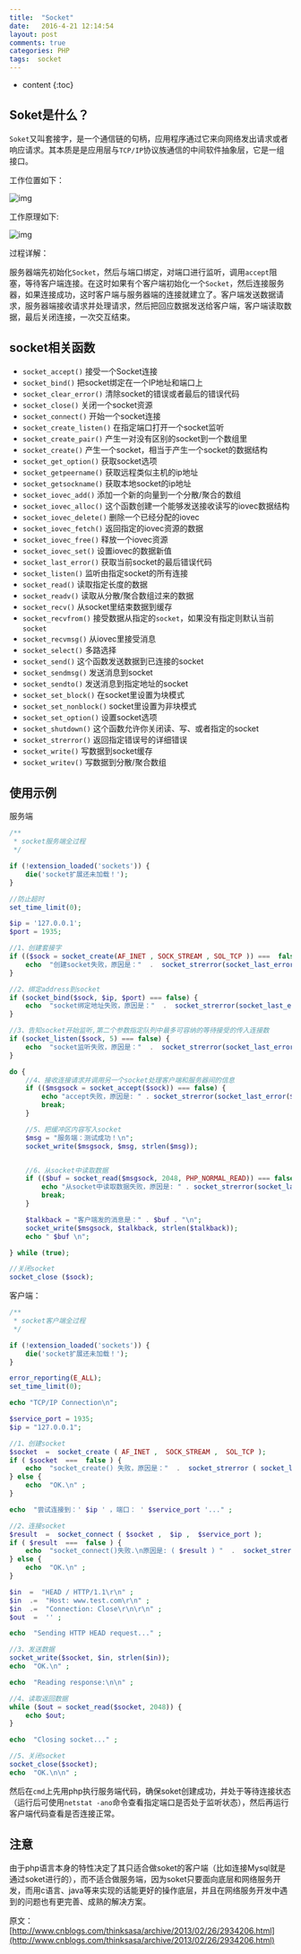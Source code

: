 ```yaml
---
title:  "Socket"
date:   2016-4-21 12:14:54
layout: post
comments: true
categories: PHP
tags:  socket
---
```


* content
{:toc}

## Soket是什么？

`Soket`又叫套接字，是一个通信链的句柄，应用程序通过它来向网络发出请求或者响应请求。其本质是是应用层与`TCP/IP`协议族通信的中间软件抽象层，它是一组接口。

工作位置如下：




![img](/static/img/socket1.jpg)


工作原理如下:

![img](/static/img/socket2.jpg)

过程详解：

服务器端先初始化`Socket`，然后与端口绑定，对端口进行监听，调用`accept`阻塞，等待客户端连接。在这时如果有个客户端初始化一个`Socket`，然后连接服务器，如果连接成功，这时客户端与服务器端的连接就建立了。客户端发送数据请求，服务器端接收请求并处理请求，然后把回应数据发送给客户端，客户端读取数据，最后关闭连接，一次交互结束。


## socket相关函数


- `socket_accept()` 接受一个Socket连接
- `socket_bind()` 把socket绑定在一个IP地址和端口上
- `socket_clear_error()` 清除socket的错误或者最后的错误代码
- `socket_close()` 关闭一个socket资源
- `socket_connect()` 开始一个socket连接
- `socket_create_listen()` 在指定端口打开一个socket监听
- `socket_create_pair()` 产生一对没有区别的socket到一个数组里
- `socket_create()` 产生一个socket，相当于产生一个socket的数据结构
- `socket_get_option()` 获取socket选项
- `socket_getpeername()` 获取远程类似主机的ip地址
- `socket_getsockname()` 获取本地socket的ip地址
- `socket_iovec_add()` 添加一个新的向量到一个分散/聚合的数组
- `socket_iovec_alloc()` 这个函数创建一个能够发送接收读写的iovec数据结构
- `socket_iovec_delete()` 删除一个已经分配的iovec
- `socket_iovec_fetch()` 返回指定的iovec资源的数据
- `socket_iovec_free()` 释放一个iovec资源
- `socket_iovec_set()` 设置iovec的数据新值
- `socket_last_error()` 获取当前socket的最后错误代码
- `socket_listen()` 监听由指定socket的所有连接
- `socket_read()` 读取指定长度的数据
- `socket_readv()` 读取从分散/聚合数组过来的数据
- `socket_recv()` 从socket里结束数据到缓存
- `socket_recvfrom()` 接受数据从指定的`socket`，如果没有指定则默认当前`socket`
- `socket_recvmsg()` 从iovec里接受消息
- `socket_select()` 多路选择
- `socket_send()` 这个函数发送数据到已连接的socket
- `socket_sendmsg()` 发送消息到socket
- `socket_sendto()` 发送消息到指定地址的socket
- `socket_set_block()` 在socket里设置为块模式
- `socket_set_nonblock()` socket里设置为非块模式
- `socket_set_option()` 设置socket选项
- `socket_shutdown()` 这个函数允许你关闭读、写、或者指定的socket
- `socket_strerror()` 返回指定错误号的详细错误
- `socket_write()` 写数据到socket缓存
- `socket_writev()` 写数据到分散/聚合数组



## 使用示例

服务端

```php
/**
 * socket服务端全过程
 */

if (!extension_loaded('sockets')) {
	die('socket扩展还未加载！');
}

//防止超时
set_time_limit(0);

$ip = '127.0.0.1';
$port = 1935;

//1、创建套接字
if (($sock = socket_create(AF_INET , SOCK_STREAM , SOL_TCP )) ===  false) {
	echo  "创建socket失败，原因是："  .  socket_strerror(socket_last_error()) .  "\n" ;
}

//2、绑定address到socket
if (socket_bind($sock, $ip, $port) === false) {
	echo  "socket绑定地址失败，原因是："  .  socket_strerror(socket_last_error()) .  "\n" ;
}

//3、告知socket开始监听,第二个参数指定队列中最多可容纳的等待接受的传入连接数
if (socket_listen($sock, 5) === false) {
	echo  "socket监听失败，原因是："  .  socket_strerror(socket_last_error()) .  "\n" ;
}

do {
	//4、接收连接请求并调用另一个socket处理客户端和服务器间的信息
	if (($msgsock = socket_accept($sock)) === false) {
		echo "accept失败，原因是: " . socket_strerror(socket_last_error($sock)) . "\n";
		break;
	}

	//5、把缓冲区内容写入socket
	$msg = "服务端：测试成功！\n";
	socket_write($msgsock, $msg, strlen($msg));


	//6、从socket中读取数据
	if (($buf = socket_read($msgsock, 2048, PHP_NORMAL_READ)) === false) {
		echo "从socket中读取数据失败，原因是: " . socket_strerror(socket_last_error($msgsock)) . "\n";
		break;
	}

	$talkback = "客户端发的消息是：" . $buf . "\n";
	socket_write($msgsock, $talkback, strlen($talkback));
	echo " $buf \n";

} while (true);

//关闭socket
socket_close ($sock);
```

客户端：

```php
/**
 * socket客户端全过程
 */

if (!extension_loaded('sockets')) {
	die('socket扩展还未加载！');
}

error_reporting(E_ALL);
set_time_limit(0);

echo "TCP/IP Connection\n";

$service_port = 1935;
$ip = "127.0.0.1";

//1、创建socket
$socket  =  socket_create ( AF_INET ,  SOCK_STREAM ,  SOL_TCP );
if ( $socket  ===  false ) {
	echo  "socket_create() 失败，原因是："  .  socket_strerror ( socket_last_error ()) .  "\n" ;
} else {
	echo  "OK.\n" ;
}

echo  "尝试连接到：' $ip ' ，端口： ' $service_port '..." ;

//2、连接socket
$result  =  socket_connect ( $socket ,  $ip ,  $service_port );
if ( $result  ===  false ) {
	echo  "socket_connect()失败.\n原因是: ( $result ) "  .  socket_strerror ( socket_last_error ( $socket )) .  "\n" ;
} else {
	echo  "OK.\n" ;
}

$in  =  "HEAD / HTTP/1.1\r\n" ;
$in  .=  "Host: www.test.com\r\n" ;
$in  .=  "Connection: Close\r\n\r\n" ;
$out  =  '' ;

echo  "Sending HTTP HEAD request..." ;

//3、发送数据
socket_write($socket, $in, strlen($in));
echo  "OK.\n" ;

echo  "Reading response:\n\n" ;

//4、读取返回数据
while ($out = socket_read($socket, 2048)) {
	echo $out;
}

echo  "Closing socket..." ;

//5、关闭socket
socket_close($socket);
echo  "OK.\n\n" ;
```

然后在`cmd`上先用php执行服务端代码，确保soket创建成功，并处于等待连接状态（运行后可使用`netstat -ano`命令查看指定端口是否处于监听状态），然后再运行客户端代码查看是否连接正常。


## 注意

由于php语言本身的特性决定了其只适合做soket的客户端（比如连接Mysql就是通过soket进行的），而不适合做服务端，因为soket只要面向底层和网络服务开发，而用c语言、java等来实现的话能更好的操作底层，并且在网络服务开发中遇到的问题也有更完善、成熟的解决方案。

原文：[http://www.cnblogs.com/thinksasa/archive/2013/02/26/2934206.html](http://www.cnblogs.com/thinksasa/archive/2013/02/26/2934206.html)